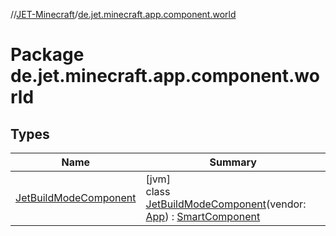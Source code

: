 //[JET-Minecraft](../../index.md)/[de.jet.minecraft.app.component.world](index.md)

# Package de.jet.minecraft.app.component.world

## Types

| Name | Summary |
|---|---|
| [JetBuildModeComponent](-jet-build-mode-component/index.md) | [jvm]<br>class [JetBuildModeComponent](-jet-build-mode-component/index.md)(vendor: [App](../de.jet.minecraft.structure.app/-app/index.md)) : [SmartComponent](../de.jet.minecraft.structure.component/-smart-component/index.md) |
